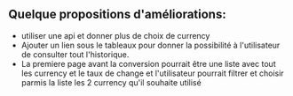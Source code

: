 
## Quelque propositions d'améliorations:
- utiliser une api et donner plus de choix de currency
- Ajouter un lien sous le tableaux pour donner la possibilité à l'utilisateur de consulter tout l'historique.
- La premiere page avant la conversion pourrait être une liste avec tout les currency et le taux de change et l'utilisateur pourrait filtrer et choisir parmis la liste les 2 currency qu'il souhaite utilisé
